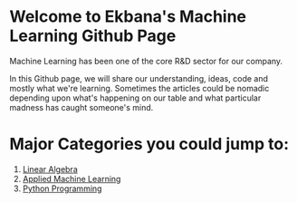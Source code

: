 # Welcome to Ekbana's Machine Learning Github Page

Machine Learning has been one of the core R&D sector for our company. 

In this Github page, we will share our understanding, ideas, code and mostly what we're learning. Sometimes the articles could be nomadic depending upon what's happening on our table and what particular madness has caught someone's mind. 


# Major Categories you could jump to: 
1. [Linear Algebra](https://github.com/EKbanaML/ekbanaml.github.io/settings)
2. [Applied Machine Learning](https://github.com/EKbanaML/ekbanaml.github.io/settings)
3. [Python Programming](https://github.com/EKbanaML/ekbanaml.github.io/settings)

